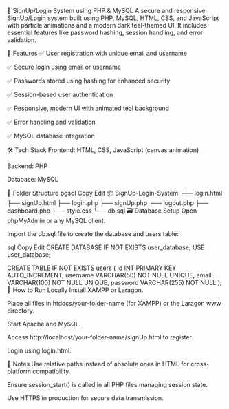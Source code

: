 🔐 SignUp/Login System using PHP & MySQL
A secure and responsive SignUp/Login system built using PHP, MySQL, HTML, CSS, and JavaScript with particle animations and a modern dark teal-themed UI. It includes essential features like password hashing, session handling, and error validation.

🚀 Features
✅ User registration with unique email and username

✅ Secure login using email or username

✅ Passwords stored using hashing for enhanced security

✅ Session-based user authentication

✅ Responsive, modern UI with animated teal background

✅ Error handling and validation

✅ MySQL database integration

🛠️ Tech Stack
Frontend: HTML, CSS, JavaScript (canvas animation)

Backend: PHP

Database: MySQL

📁 Folder Structure
pgsql
Copy
Edit
📦 SignUp-Login-System
├── login.html
├── signUp.html
├── login.php
├── signUp.php
├── logout.php
├── dashboard.php
├── style.css
└── db.sql
🗃️ Database Setup
Open phpMyAdmin or any MySQL client.

Import the db.sql file to create the database and users table:

sql
Copy
Edit
CREATE DATABASE IF NOT EXISTS user_database;
USE user_database;

CREATE TABLE IF NOT EXISTS users (
    id INT PRIMARY KEY AUTO_INCREMENT,
    username VARCHAR(50) NOT NULL UNIQUE,
    email VARCHAR(100) NOT NULL UNIQUE,
    password VARCHAR(255) NOT NULL
);
🧪 How to Run Locally
Install XAMPP or Laragon.

Place all files in htdocs/your-folder-name (for XAMPP) or the Laragon www directory.

Start Apache and MySQL.

Access http://localhost/your-folder-name/signUp.html to register.

Login using login.html.


📌 Notes
Use relative paths instead of absolute ones in HTML for cross-platform compatibility.

Ensure session_start() is called in all PHP files managing session state.

Use HTTPS in production for secure data transmission.
